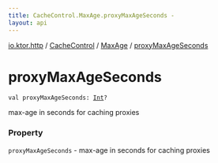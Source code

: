 ```yaml
---
title: CacheControl.MaxAge.proxyMaxAgeSeconds - 
layout: api
---
```


<div class='api-docs-breadcrumbs'><a href="../../index.html">io.ktor.http</a> / <a href="../index.html">CacheControl</a> / <a href="index.html">MaxAge</a> / <a href="./proxy-max-age-seconds.html">proxyMaxAgeSeconds</a></div>

# proxyMaxAgeSeconds

<div class="signature"><code><span class="keyword">val </span><span class="identifier">proxyMaxAgeSeconds</span><span class="symbol">: </span><a href="https://kotlinlang.org/api/latest/jvm/stdlib/kotlin/-int/index.html"><span class="identifier">Int</span></a><span class="symbol">?</span></code></div>

max-age in seconds for caching proxies

### Property

<code>proxyMaxAgeSeconds</code> - max-age in seconds for caching proxies